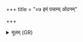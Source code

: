 +++
title = "०७ इमं पचाम्य् ओदनम्"

+++
<details><summary>मूलम् (GR)</summary>

इमं पचाम्य् ओदनं  
पवित्रं पवनाय कम् ।  
स मा मुञ्चतु दुष्कृताद्  
विश्वस्माच् चैनसस् परि ॥
</details>